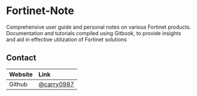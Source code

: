 # Fortinet-Note
Comprehensive user guide and personal notes on various Fortinet products. Documentation and tutorials compiled using Gitbook, to provide insights and aid in effective utilization of Fortinet solutions

## Contact
| Website | Link |
| :--- | :--- |
| Github | [@carry0987](https://github.com/carry0987) |
